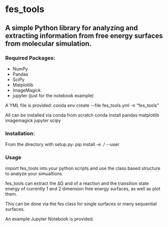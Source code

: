# fes_tools
## A simple Python library for analyzing and extracting information from free energy surfaces from molecular simulation.

### Required Packages:
- NumPy
- Pandas
- SciPy
- Matplotlib
- ImageMagick
- jupyter (just for the notebook example)

A YML file is provided:
conda env create --file fes_tools.yml -n "fes_tools"

All can be installed via conda from scratch
conda install pandas matplotlib imagemagick jupyter scipy

### Installation:
From the directory with setup.py: pip install -e ./ --user

### Usage

import fes_tools into your python scripts and use the class based structure to 
analyze your simualtions.

fes_tools can extract the ∆G and of a reaction and the transition state energy
of currently 1 and 2 dimension free energy surfaces, as well as plot them.

This can be done via the fes class for single surfaces or many sequential surfaces.

An example Jupyter Notebook is provided.

